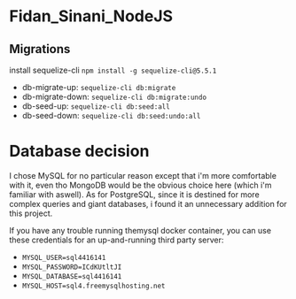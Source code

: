 # Fidan_Sinani_NodeJS

## Migrations

install sequelize-cli `npm install -g sequelize-cli@5.5.1`

- db-migrate-up: `sequelize-cli db:migrate`
- db-migrate-down: `sequelize-cli db:migrate:undo`
- db-seed-up: `sequelize-cli db:seed:all`
- db-seed-down: `sequelize-cli db:seed:undo:all`

# Database decision

I chose MySQL for no particular reason except that i'm more comfortable with it, even tho MongoDB would be the obvious choice here (which i'm familiar with aswell). As for PostgreSQL, since it is destined for more complex queries and giant databases, i found it an unnecessary addition for this project.

If you have any trouble running themysql docker container, you can use these credentials for an up-and-running third party server:

- `MYSQL_USER=sql4416141`
- `MYSQL_PASSWORD=ICdKUtltJI`
- `MYSQL_DATABASE=sql4416141`
- `MYSQL_HOST=sql4.freemysqlhosting.net`
